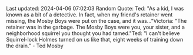 Last updated: 2024-04-06 07:02:03
Random Quote: Ted: "As a kid, I was known as a bit of a detective. In fact, when my friend's retainer went missing, the Mosby Boys were put on the case, and it was..."Victoria: "The retainer was in the garbage. The Mosby Boys were you, your sister, and a neighborhood squirrel you thought you had tamed."Ted: "I can't believe Squirrel-lock Holmes turned on us like that, eight weeks of training down the drain." - Ted Mosby